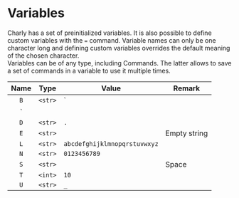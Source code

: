 # Variables

Charly has a set of preinitialized variables.
It is also possible to define custom variables with the `=` command.
Variable names can only be one character long and defining custom variables 
overrides the default meaning of the chosen character.  
Variables can be of any type, including Commands.
The latter allows to save a set of commands in a variable to use it multiple
times.

Name | Type | Value | Remark
:--: | ---- | ----- | ------
| `B` | `<str>` | `
` |  |
| `D` | `<str>` | `.` |  |
| `E` | `<str>` | ` ` | Empty string |
| `L` | `<str>` | `abcdefghijklmnopqrstuvwxyz` |  |
| `N` | `<str>` | `0123456789` |  |
| `S` | `<str>` | ` ` | Space |
| `T` | `<int>` | `10` |  |
| `U` | `<str>` | `_` |  |